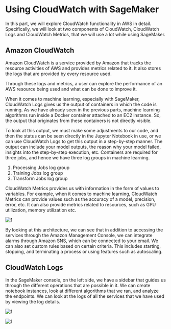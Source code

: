 
# Using CloudWatch with SageMaker

In this part, we will explore CloudWatch functionality in AWS in detail. Specifically, we will look at two components of CloudWatch, CloudWatch Logs and CloudWatch
Metrics, that we will use a lot while using SageMaker.


## Amazon CloudWatch

Amazon CloudWatch is a service provided by Amazon that tracks the resource activities of AWS and provides metrics related to it. It also stores the logs that are provided by every resource used.

Through these logs and metrics, a user can explore the performance of an AWS resource being used and what can be done to improve it.

When it comes to machine learning, especially with SageMaker, CloudWatch Logs gives us the output of containers in which the code is running. As we have already seen in the previous parts, machine learning algorithms run inside a Docker container attached to an EC2 instance. So, the output that originates from these containers is not directly visible.

To look at this output, we must make some adjustments to our code, and then the status can be seen directly in the Jupyter Notebook in use, or we can use CloudWatch Logs to get this output in a step-by-step manner. The output can include your model outputs, the reason why your model failed, insights into the step-by-step execution, etc. Containers are required for three jobs, and hence we have three log groups in machine learning.

1. Processing Jobs log group
2. Training Jobs log group
3. Transform Jobs log group

CloudWatch Metrics provides us with information in the form of values to variables. For example, when it comes to machine learning, CloudWatch Metrics can provide
values such as the accuracy of a model, precision, error, etc. It can also provide metrics related to resources, such as GPU utilization, memory utilization etc.

![1](https://user-images.githubusercontent.com/23625821/121852639-11560700-ccf0-11eb-8d2d-0306a20a0fe0.png)


By looking at this architecture, we can see that in addition to accessing the services through the Amazon Management Console, we can integrate alarms through Amazon SNS, which can be connected to your email. We can also set custom rules based on certain criteria. This includes starting, stopping, and terminating a process or using features such as autoscaling.


## CloudWatch Logs

In the SageMaker console, on the left side, we have a sidebar that guides us through the different operations that are possible in it. We can create notebook instances, look at different algorithms that we ran, and analyze the endpoints. We can look at the logs of all the services that we have used by viewing the log details.


![1](https://user-images.githubusercontent.com/23625821/121852903-71e54400-ccf0-11eb-880c-0de250b3e74b.png)


![1](https://user-images.githubusercontent.com/23625821/121852944-80cbf680-ccf0-11eb-82c3-6559583c1956.png)




